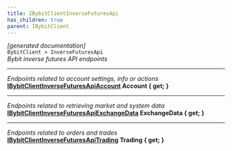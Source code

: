 ```yaml
---
title: IBybitClientInverseFuturesApi
has_children: true
parent: IBybitClient
---
```

*[generated documentation]*  
`BybitClient > InverseFuturesApi`  
*Bybit inverse futures API endpoints*
  
***
*Endpoints related to account settings, info or actions*  
**[IBybitClientInverseFuturesApiAccount](IBybitClientInverseFuturesApiAccount.html) Account { get; }**  
***
*Endpoints related to retrieving market and system data*  
**[IBybitClientInverseFuturesApiExchangeData](IBybitClientInverseFuturesApiExchangeData.html) ExchangeData { get; }**  
***
*Endpoints related to orders and trades*  
**[IBybitClientInverseFuturesApiTrading](IBybitClientInverseFuturesApiTrading.html) Trading { get; }**  
